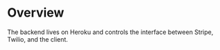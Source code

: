 # Overview
The backend lives on Heroku and controls the interface between Stripe, Twilio, and the client.
